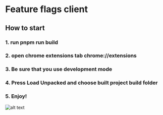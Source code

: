 # Feature flags client

## How to start
### 1. run pnpm run build
### 2. open chrome extensions tab chrome://extensions
### 3. Be sure that you use development mode
### 4. Press Load Unpacked and choose built project build folder
### 5. Enjoy!


![alt text](https://i.ibb.co/NydWTyg/image.png)